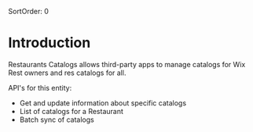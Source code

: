 SortOrder: 0
# Introduction

Restaurants Catalogs allows third-party apps to manage catalogs for Wix Rest owners and res catalogs for all.

API's for this entity:

* Get and update information about specific catalogs
* List of catalogs for a Restaurant
* Batch sync of catalogs